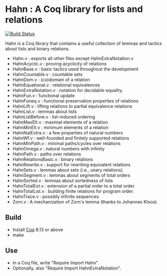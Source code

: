 # Hahn : A Coq library for lists and relations

[![Build Status](https://travis-ci.com/vafeiadis/hahn.svg?branch=master)](https://travis-ci.com/vafeiadis/hahn)

Hahn is a Coq library that contains a useful collection of lemmas and tactics
about lists and binary relations.

- Hahn.v : exports all other files except HahnExtraNotation.v
- HahnAcyclic.v : proving acyclicity of relations
- HahnBase.v : basic tactics used throughout the development
- HahnCountable.v : countable sets
- HahnDom.v : (co)domain of a relation
- HahnEquational.v : relational equivalences
- HahnExtraNotation.v : notation for decidable equality.
- HahnFun.v : functional update
- HahnFuneq.v : functional preservation properties of relations
- HahnLift.v : lifting relations to partial equivalence relations
- HahnList.v : lemmas about lists
- HahnListBefore.v : list-induced ordering
- HahnMaxElt.v : maximal elements of a relation
- HahnMinElt.v : minimum elements of a relation
- HahnNatExtra.v : a few properties of natural numbers
- HahnWf.v : well-founded and finitely supported relations
- HahnMinPath.v : minimal paths/cycles over relations
- HahnOmega.v : natural numbers with infinity
- HahnPath.v : paths over relations
- HahnRelationsBasic.v : binary relations
- HahnRewrite.v : support for rewriting equivalent relations
- HahnSets.v : lemmas about sets (i.e., unary relations)
- HahnSegment.v : lemmas about segments of total orders
- HahnSorted.v : lemmas about sortedness of lists 
- HahnTotalExt.v : extension of a partial order to a total order.
- HahnTotalList.v : building finite relations for program order.
- HahnTrace.v : possibly infinite sequences.
- Zorn.v : A mechanization of Zorn's lemma (thanks to Johannes Kloos)

## Build

- Install [Coq](http://coq.inria.fr) 8.13 or above
- make

## Use

- In a Coq file, write "Require Import Hahn".
- Optionally, also "Require Import HahnExtraNotation".


